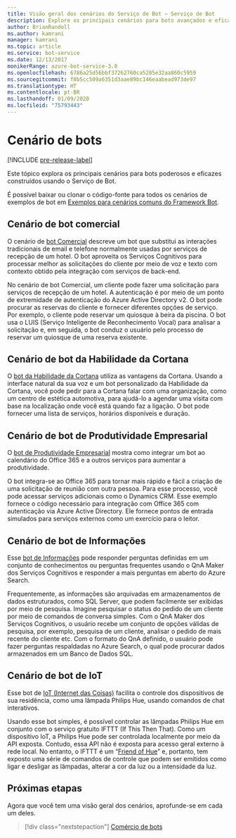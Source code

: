 ```yaml
---
title: Visão geral dos cenários do Serviço de Bot – Serviço de Bot
description: Explore os principais cenários para bots avançados e eficazes construídos com Serviço de Bot.
author: BrianRandell
ms.author: kamrani
manager: kamrani
ms.topic: article
ms.service: bot-service
ms.date: 12/13/2017
monikerRange: azure-bot-service-3.0
ms.openlocfilehash: 6786a25d56bbf37262760ca5285e32aa860c5959
ms.sourcegitcommit: f8b5cc509a6351d3aae89bc146eaabead973de97
ms.translationtype: HT
ms.contentlocale: pt-BR
ms.lasthandoff: 01/09/2020
ms.locfileid: "75793443"
---
```

# <a name="bot-scenarios"></a>Cenário de bots

[!INCLUDE [pre-release-label](includes/pre-release-label-v3.md)]

Este tópico explora os principais cenários para bots poderosos e eficazes construídos usando o Serviço de Bot.

É possível baixar ou clonar o código-fonte para todos os cenários de exemplos de bot em [Exemplos para cenários comuns do Framework Bot](https://aka.ms/abs-scenarios).

## <a name="commerce-bot-scenario"></a>Cenário de bot comercial
O cenário de [bot Comercial](bot-service-scenario-commerce.md) descreve um bot que substitui as interações tradicionais de email e telefone normalmente usadas por serviços de recepção de um hotel. O bot aproveita os Serviços Cognitivos para processar melhor as solicitações do cliente por meio de voz e texto com contexto obtido pela integração com serviços de back-end.

No cenário de bot Comercial, um cliente pode fazer uma solicitação para serviços de recepção de um hotel. A autenticação é por meio de um ponto de extremidade de autenticação do Azure Active Directory v2. O bot pode procurar as reservas do cliente e fornecer diferentes opções de serviço. Por exemplo, o cliente pode reservar um quiosque à beira da piscina. O bot usa o LUIS (Serviço Inteligente de Reconhecimento Vocal) para analisar a solicitação e, em seguida, o bot conduz o usuário pelo processo de reservar um quiosque de uma reserva existente.

## <a name="cortana-skill-bot-scenario"></a>Cenário de bot da Habilidade da Cortana
O [bot da Habilidade da Cortana](bot-service-scenario-cortana-skill.md) utiliza as vantagens da Cortana. Usando a interface natural da sua voz e um bot personalizado da Habilidade da Cortana, você pode pedir para a Cortana falar com uma organização, como um centro de estética automotiva, para ajudá-lo a agendar uma visita com base na localização onde você está quando faz a ligação. O bot pode fornecer uma lista de serviços, horários disponíveis e duração.

## <a name="enterprise-productivity-bot-scenario"></a>Cenário de bot de Produtividade Empresarial
O [bot de Produtividade Empresarial](bot-service-scenario-enterprise-productivity.md) mostra como integrar um bot ao calendário do Office 365 e a outros serviços para aumentar a produtividade.

O bot integra-se ao Office 365 para tornar mais rápido e fácil a criação de uma solicitação de reunião com outra pessoa. Para esse processo, você pode acessar serviços adicionais como o Dynamics CRM. Esse exemplo fornece o código necessário para integração com Office 365 com autenticação via Azure Active Directory. Ele fornece pontos de entrada simulados para serviços externos como um exercício para o leitor.

## <a name="information-bot-scenario"></a>Cenário de bot de Informações
Esse [bot de Informações](bot-service-scenario-informational.md) pode responder perguntas definidas em um conjunto de conhecimentos ou perguntas frequentes usando o QnA Maker dos Serviços Cognitivos e responder a mais perguntas em aberto do Azure Search.

Frequentemente, as informações são arquivadas em armazenamentos de dados estruturados, como SQL Server, que podem facilmente ser exibidas por meio de pesquisa. Imagine pesquisar o status do pedido de um cliente por meio de comandos de conversa simples. Com o QnA Maker dos Serviços Cognitivos, o usuário recebe um conjunto de opções válidas de pesquisa, por exemplo, pesquisa de um cliente, analisar o pedido de mais recente do cliente etc. Com o formato do QnA definido, o usuário pode fazer perguntas respaldadas no Azure Search, o qual pode procurar dados armazenados em um Banco de Dados SQL.

## <a name="iot-bot-scenario"></a>Cenário de bot de IoT
Esse bot de [IoT (Internet das Coisas)](bot-service-scenario-internet-things.md) facilita o controle dos dispositivos de sua residência, como uma lâmpada Philips Hue, usando comandos de chat interativos.

Usando esse bot simples, é possível controlar as lâmpadas Philips Hue em conjunto com o serviço gratuito IFTTT (If This Then That). Como um dispositivo IoT, a Philips Hue pode ser controlada localmente por meio da API exposta. Contudo, essa API não é exposta para acesso geral externo à rede local. No entanto, o IFTTT é um “[Friend of Hue](http://www2.meethue.com/friends-of-hue/ifttt/)” e, portanto, tem exposto uma série de comandos de controle que podem ser emitidos como ligar e desligar as lâmpadas, alterar a cor da luz ou a intensidade da luz.

## <a name="next-steps"></a>Próximas etapas
Agora que você tem uma visão geral dos cenários, aprofunde-se em cada um deles.

> [!div class="nextstepaction"]
> [Comércio de bots](bot-service-scenario-commerce.md)

